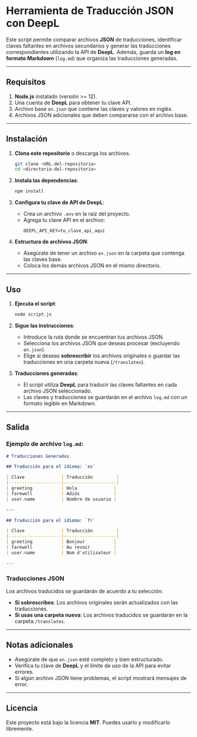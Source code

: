 
# Herramienta de Traducción JSON con DeepL

Este script permite comparar archivos **JSON** de traducciones, identificar claves faltantes en archivos secundarios y generar las traducciones correspondientes utilizando la API de **DeepL**. Además, guarda un **log en formato Markdown** (`log.md`) que organiza las traducciones generadas.

---

## Requisitos

1. **Node.js** instalado (versión >= 12).
2. Una cuenta de **DeepL** para obtener tu clave API.
3. Archivo base `en.json` que contiene las claves y valores en inglés.
4. Archivos JSON adicionales que deben compararse con el archivo base.

---

## Instalación

1. **Clona este repositorio** o descarga los archivos.
   ```bash
   git clone <URL-del-repositorio>
   cd <directorio-del-repositorio>
   ```

2. **Instala las dependencias**:
   ```bash
   npm install
   ```

3. **Configura tu clave de API de DeepL**:
   - Crea un archivo `.env` en la raíz del proyecto.
   - Agrega tu clave API en el archivo:
     ```plaintext
     DEEPL_API_KEY=tu_clave_api_aquí
     ```

4. **Estructura de archivos JSON**:
   - Asegúrate de tener un archivo `en.json` en la carpeta que contenga las claves base.
   - Coloca los demás archivos JSON en el mismo directorio.

---

## Uso

1. **Ejecuta el script**:
   ```bash
   node script.js
   ```

2. **Sigue las instrucciones**:
   - Introduce la ruta donde se encuentran tus archivos JSON.
   - Selecciona los archivos JSON que deseas procesar (excluyendo `en.json`).
   - Elige si deseas **sobrescribir** los archivos originales o guardar las traducciones en una carpeta nueva (`/translates`).

3. **Traducciones generadas**:
   - El script utiliza **DeepL** para traducir las claves faltantes en cada archivo JSON seleccionado.
   - Las claves y traducciones se guardarán en el archivo `log.md` con un formato legible en Markdown.

---

## Salida

### Ejemplo de archivo `log.md`:

```markdown
# Traducciones Generadas

## Traducción para el idioma: `es`

| Clave              | Traducción         |
|--------------------|--------------------|
| greeting           | Hola              |
| farewell           | Adiós             |
| user.name          | Nombre de usuario |

---

## Traducción para el idioma: `fr`

| Clave              | Traducción         |
|--------------------|--------------------|
| greeting           | Bonjour           |
| farewell           | Au revoir         |
| user.name          | Nom d'utilisateur |

---
```

### Traducciones JSON

Los archivos traducidos se guardarán de acuerdo a tu selección:
- **Si sobrescribes**: Los archivos originales serán actualizados con las traducciones.
- **Si usas una carpeta nueva**: Los archivos traducidos se guardarán en la carpeta `/translates`.

---

## Notas adicionales

- Asegúrate de que `en.json` esté completo y bien estructurado.
- Verifica tu clave de **DeepL** y el límite de uso de la API para evitar errores.
- Si algún archivo JSON tiene problemas, el script mostrará mensajes de error.

---

## Licencia

Este proyecto está bajo la licencia **MIT**. Puedes usarlo y modificarlo libremente.
